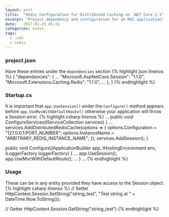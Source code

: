 ```yaml
---
layout: post
title:  "Redis Configuration for Distributed Caching on .NET Core 1.1"
excerpt: "Project dependency and configuration for an MVC application"
date:   2017-01-25 05:31
categories: notes
tags:
  - .net
  - redis
---
```


### project.json
Have these entries under the `dependencies` section
{% highlight json linenos %}
  {
    "dependencies": {
      ...
      "Microsoft.AspNetCore.Session": "1.1.0",
      "Microsoft.Extensions.Caching.Redis": "1.1.0",
      ...
    },
  }
{% endhighlight %}
<p></p>

### Startup.cs
It is important that `app.UseSession()` under the `Configure()` method appears before `app.UseMvcWithDefaultRoute()` otherwise your application will throw a Session error.
{% highlight csharp linenos %}
  ...
  public void ConfigureServices(IServiceCollection services)
  {
      ...
      services.AddDistributedRedisCache(options =>
      {
          options.Configuration = "127.0.0.1:PORT_NUMBER";
          options.InstanceName = "ARBITRARY_REDIS_INSTANCE_NAME";
      });
      services.AddSession();
  }

  public void Configure(IApplicationBuilder app, IHostingEnvironment env, 
                        ILoggerFactory loggerFactory)
  {
      ...
      app.UseSession();
      app.UseMvcWithDefaultRoute();
      ...
  }
  ...
{% endhighlight %}
<p></p>

### Usage
These can be in any entity provided they have access to the Session object.
{% highlight csharp linenos %}
  // Setter
  HttpContext.Session.SetString("string_test", "Test string at " + 
                                  DateTime.Now.ToString());

  // Getter
  HttpContext.Session.GetString("string_test")
{% endhighlight %}
